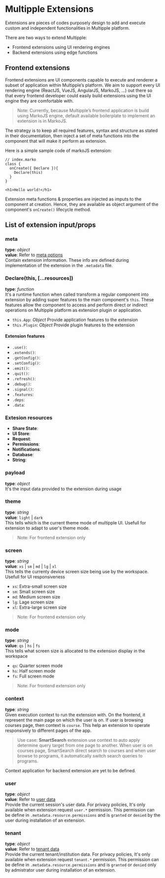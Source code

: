 # Multipple Extensions

Extensions are pieces of codes purposely design to add and execute custom and independent functionalities in Multipple platform.

There are two ways to extend Multipple:
  -	Frontend extensions using UI rendering engines
  -	Backend extensions using edge functions

## Frontend extensions

Frontend extensions are UI components capable to execute and renderer a subset of application within Multipple’s platform. We aim to support every UI rendering engine (ReactJS, VueJS, AngularJS, MarkoJS, …) out there so that every frontend developer could easily build extensions using the UI engine they are comfortable with.

> Note: Currently, because Multipple’s frontend application is build using MarkoJS engine, default available boilerplate to implement an extension is in MarkoJS.</blockquote>


The strategy is to keep all required features, syntax and structure as stated in their documentation, then inject a set of meta functions into the component that will make it perform as extension.

Here is a simple sample code of markoJS extension:

```marko
// index.marko
class {
  onCreate({ Declare }){
    Declare(this)
  }
}

<h1>Hello world!</h1>
```

Extension meta functions & properties are injected as imputs to the component at creation. Hence, they are available as object argument of the component's `onCreate()` lifecycle method.

## List of extension input/props

### meta
**type**: *object*\
**value**: Refer to [meta options]()\
Contain extension information. These info are defined during implementation of the extension in the `.metadata` file.

### Declare(this, […resources])
**type**: *function*\
It's a runtime function when called transform a regular component into extension by adding super features to the main component's `this`. These features allow the component to access and perform direct or indirect operations on Multipple platform as extension plugin or application.
  - `this.App`: *Object* Provide application features to the extension
  - `this.Plugin`: *Object* Provide plugin features to the extension

#### Extension features
  - `.use()`: 
  - `.extends()`: 
  - `.getConfig()`: 
  - `.setConfig()`: 
  - `.emit()`: 
  - `.quit()`: 
  - `.refresh()`: 
  - `.debug()`: 
  - `.signal()`: 
  - `.features`: 
  - `.deps`: 
  - `.data`: 

### Extesion resources
  - **Share State**:
  - **UI Store**:
  - **Request**:
  - **Permissions**:
  - **Notifications**:
  - **Database**:
  - **String**:

### payload
**type**: *object*\
It's the input data provided to the extension during usage

### theme
**type**: *string*\
**value**: `light` | `dark`\
This tells which is the current theme mode of multipple UI. Usefull for extension to adapt to user's theme mode.
> Note: For frontend extension only

### screen
**type**: *string*\
**value**: `xs` | `sm` | `md` | `lg` | `xl`\
This tells the currenty device screen size being use by the workspace. Usefull for UI responsiveness
  - `xs`: Extra-small screen size
  - `sm`: Small screen size
  - `md`: Medium screen size
  - `lg`: Lage screen size
  - `xl`: Extra-large screen size

> Note: For frontend extension only

### mode
**type**: *string*\
**value**: `qs` | `hs` | `fs`\
This tells what screen size is allocated to the extension display in the workspace
  - `qs`: Quarter screen mode
  - `hs`: Half screen mode
  - `fs`: Full screen mode

> Note: For frontend extension only

### context
**type**: *string*\
Given execution context to run the extension with. On the frontend, it represent the main page on which the user is on. If user is browsing courses page, then context is `course`. This help an extension to operate responsively to different pages of the app.

> Use case: **SmartSearch** extension use context to auto apply determine query target from one page to another. When user is on courses page, SmartSearch direct search to courses and when user browse to programs, it automatically switch search queries to programs.

Context application for backend extension are yet to be defined.

### user
**type**: *object*\
**value**: Refer to [user data]()\
Provide the current session's user data. For privacy policies, It's only available when extension request `user.*` permission. This permission can be define in `.metadata.resource.permissions` and is `granted` or `denied` by the user during installation of an extension.

### tenant
**type**: *object*\
**value**: Refer to [tenant data]()\
Provide the current tenant/institution data. For privacy policies, It's only available when extension request `tenant.*` permission. This permission can be define in `.metadata.resource.permissions` and is `granted` or `denied` only by admistrator user during installation of an extension.